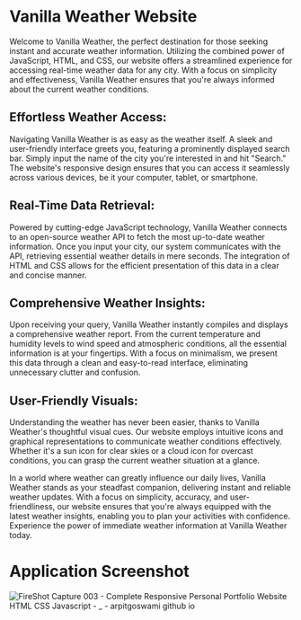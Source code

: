 # Vanilla Weather Website

Welcome to Vanilla Weather, the perfect destination for those seeking instant and accurate weather information. Utilizing the combined power of JavaScript, HTML, and CSS, our website offers a streamlined experience for accessing real-time weather data for any city. With a focus on simplicity and effectiveness, Vanilla Weather ensures that you're always informed about the current weather conditions.

## Effortless Weather Access:
Navigating Vanilla Weather is as easy as the weather itself. A sleek and user-friendly interface greets you, featuring a prominently displayed search bar. Simply input the name of the city you're interested in and hit "Search." The website's responsive design ensures that you can access it seamlessly across various devices, be it your computer, tablet, or smartphone.

## Real-Time Data Retrieval:
Powered by cutting-edge JavaScript technology, Vanilla Weather connects to an open-source weather API to fetch the most up-to-date weather information. Once you input your city, our system communicates with the API, retrieving essential weather details in mere seconds. The integration of HTML and CSS allows for the efficient presentation of this data in a clear and concise manner.

## Comprehensive Weather Insights:
Upon receiving your query, Vanilla Weather instantly compiles and displays a comprehensive weather report. From the current temperature and humidity levels to wind speed and atmospheric conditions, all the essential information is at your fingertips. With a focus on minimalism, we present this data through a clean and easy-to-read interface, eliminating unnecessary clutter and confusion.

## User-Friendly Visuals:
Understanding the weather has never been easier, thanks to Vanilla Weather's thoughtful visual cues. Our website employs intuitive icons and graphical representations to communicate weather conditions effectively. Whether it's a sun icon for clear skies or a cloud icon for overcast conditions, you can grasp the current weather situation at a glance.

In a world where weather can greatly influence our daily lives, Vanilla Weather stands as your steadfast companion, delivering instant and reliable weather updates. With a focus on simplicity, accuracy, and user-friendliness, our website ensures that you're always equipped with the latest weather insights, enabling you to plan your activities with confidence. Experience the power of immediate weather information at Vanilla Weather today.

# Application Screenshot

![FireShot Capture 003 - Complete Responsive Personal Portfolio Website HTML CSS Javascript - _ - arpitgoswami github io](https://github.com/arpitgoswami/websites/assets/71710858/b13cd649-6b5a-47cd-ac13-31c47b66441b)
